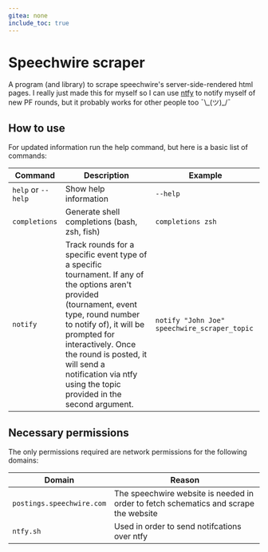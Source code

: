 ```yaml
---
gitea: none
include_toc: true
---
```


# Speechwire scraper

A program (and library) to scrape speechwire's server-side-rendered html pages.
I really just made this for myself so I can use [ntfy](https://ntfy.sh) to
notify myself of new PF rounds, but it probably works for other people too
¯\\\_(ツ)\_/¯

## How to use

For updated information run the help command, but here is a basic list of commands:

| Command               | Description                                                                                                                                                                                                                                                                                                        | Example                                      |
| --------------------- | ------------------------------------------------------------------------------------------------------------------------------------------------------------------------------------------------------------------------------------------------------------------------------------------------------------------ | -------------------------------------------- |
| `help` or `--help` | Show help information                                                                                                                                                                                                                                                                                                 | `--help`                                     |
| `completions`         | Generate shell completions (bash, zsh, fish)                                                                                                                                                                                                                                                                       | `completions zsh`                            |
| `notify`              | Track rounds for a specific event type of a specific tournament. If any of the options aren't provided (tournament, event type, round number to notify of), it will be prompted for interactively. Once the round is posted, it will send a notification via ntfy using the topic provided in the second argument. | `notify "John Joe" speechwire_scraper_topic` |

## Necessary permissions

The only permissions required are network permissions for the following domains:

| Domain                    | Reason                                                                               |
| ------------------------- | ------------------------------------------------------------------------------------ |
| `postings.speechwire.com` | The speechwire website is needed in order to fetch schematics and scrape the website |
| `ntfy.sh`                 | Used in order to send notifcations over ntfy                                         |